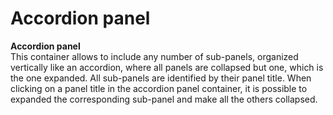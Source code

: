 # Accordion panel

**Accordion panel**  
This container allows to include any number of sub-panels, organized vertically like an accordion, where all panels are collapsed but one, which is the one expanded. All sub-panels are identified by their panel title. When clicking on a panel title in the accordion panel container, it is possible to expanded the corresponding sub-panel and make all the others collapsed.

